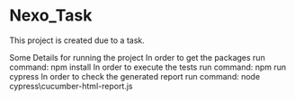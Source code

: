 # Nexo_Task

This project is created due to a task.

Some Details for running the project
In order to get the packages run command: npm install
In order to execute the tests run command: npm run cypress
In order to check the generated report run command: node cypress\cucumber-html-report.js

